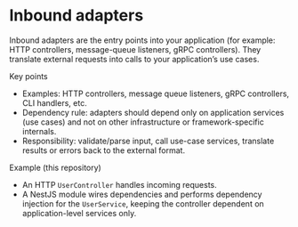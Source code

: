 # Inbound adapters

Inbound adapters are the entry points into your application (for example: HTTP controllers, message-queue listeners, gRPC controllers). They translate external requests into calls to your application’s use cases.

Key points

- Examples: HTTP controllers, message queue listeners, gRPC controllers, CLI handlers, etc.
- Dependency rule: adapters should depend only on application services (use cases) and not on other infrastructure or framework-specific internals.
- Responsibility: validate/parse input, call use-case services, translate results or errors back to the external format.

Example (this repository)

- An HTTP `UserController` handles incoming requests.
- A NestJS module wires dependencies and performs dependency injection for the `UserService`, keeping the controller dependent on application-level services only.
